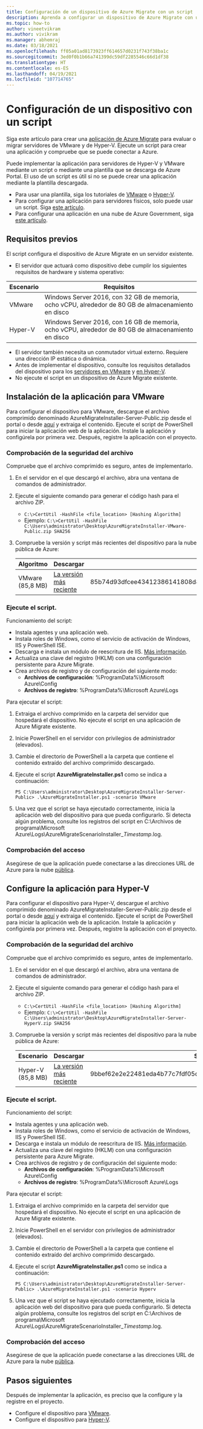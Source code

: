 ```yaml
---
title: Configuración de un dispositivo de Azure Migrate con un script
description: Aprenda a configurar un dispositivo de Azure Migrate con un script
ms.topic: how-to
author: vineetvikram
ms.author: vivikram
ms.manager: abhemraj
ms.date: 03/18/2021
ms.openlocfilehash: ff05a01ad8173923ff614657d0231f743f38ba1c
ms.sourcegitcommit: 3ed0f0b1b66a741399dc59df2285546c66d1df38
ms.translationtype: HT
ms.contentlocale: es-ES
ms.lasthandoff: 04/19/2021
ms.locfileid: "107714765"
---
```

# <a name="set-up-an-appliance-with-a-script"></a>Configuración de un dispositivo con un script

Siga este artículo para crear una [aplicación de Azure Migrate](./migrate-appliance-architecture.md) para evaluar o migrar servidores de VMware y de Hyper-V. Ejecute un script para crear una aplicación y compruebe que se puede conectar a Azure. 

Puede implementar la aplicación para servidores de Hyper-V y VMware mediante un script o mediante una plantilla que se descarga de Azure Portal. El uso de un script es útil si no se puede crear una aplicación mediante la plantilla descargada.

- Para usar una plantilla, siga los tutoriales de [VMware](./tutorial-discover-vmware.md) o [Hyper-V](./tutorial-discover-hyper-v.md).
- Para configurar una aplicación para servidores físicos, solo puede usar un script. Siga [este artículo](how-to-set-up-appliance-physical.md).
- Para configurar una aplicación en una nube de Azure Government, siga [este artículo](deploy-appliance-script-government.md).

## <a name="prerequisites"></a>Requisitos previos

El script configura el dispositivo de Azure Migrate en un servidor existente.

- El servidor que actuará como dispositivo debe cumplir los siguientes requisitos de hardware y sistema operativo:

Escenario | Requisitos
--- | ---
VMware | Windows Server 2016, con 32 GB de memoria, ocho vCPU, alrededor de 80 GB de almacenamiento en disco
Hyper-V | Windows Server 2016, con 16 GB de memoria, ocho vCPU, alrededor de 80 GB de almacenamiento en disco

- El servidor también necesita un conmutador virtual externo. Requiere una dirección IP estática o dinámica. 
- Antes de implementar el dispositivo, consulte los requisitos detallados del dispositivo para los [servidores en VMware](migrate-appliance.md#appliance---vmware) y [en Hyper-V](migrate-appliance.md#appliance---hyper-v).
- No ejecute el script en un dispositivo de Azure Migrate existente.

## <a name="set-up-the-appliance-for-vmware"></a>Instalación de la aplicación para VMware

Para configurar el dispositivo para VMware, descargue el archivo comprimido denominado AzureMigrateInstaller-Server-Public.zip desde el portal o desde [aquí](https://go.microsoft.com/fwlink/?linkid=2140334) y extraiga el contenido. Ejecute el script de PowerShell para iniciar la aplicación web de la aplicación. Instale la aplicación y configúrela por primera vez. Después, registre la aplicación con el proyecto.

### <a name="verify-file-security"></a>Comprobación de la seguridad del archivo

Compruebe que el archivo comprimido es seguro, antes de implementarlo.

1. En el servidor en el que descargó el archivo, abra una ventana de comandos de administrador.
2. Ejecute el siguiente comando para generar el código hash para el archivo ZIP.
    - ```C:\>CertUtil -HashFile <file_location> [Hashing Algorithm]```
    - Ejemplo: ```C:\>CertUtil -HashFile C:\Users\administrator\Desktop\AzureMigrateInstaller-VMware-Public.zip SHA256```
3. Compruebe la versión y script más recientes del dispositivo para la nube pública de Azure:

    **Algoritmo** | **Descargar** | **SHA256**
    --- | --- | ---
    VMware (85,8 MB) | [La versión más reciente](https://go.microsoft.com/fwlink/?linkid=2116601) | 85b74d93dfcee43412386141808d82147916330e6669df94c7969fe1b3d0fe72

### <a name="run-the-script"></a>Ejecute el script.

Funcionamiento del script:

- Instala agentes y una aplicación web.
- Instala roles de Windows, como el servicio de activación de Windows, IIS y PowerShell ISE.
- Descarga e instala un módulo de reescritura de IIS. [Más información](https://www.microsoft.com/download/details.aspx?id=7435).
- Actualiza una clave del registro (HKLM) con una configuración persistente para Azure Migrate.
- Crea archivos de registro y de configuración del siguiente modo:
    - **Archivos de configuración**: %ProgramData%\Microsoft Azure\Config
    - **Archivos de registro**: %ProgramData%\Microsoft Azure\Logs

Para ejecutar el script:

1. Extraiga el archivo comprimido en la carpeta del servidor que hospedará el dispositivo. No ejecute el script en una aplicación de Azure Migrate existente.
2. Inicie PowerShell en el servidor con privilegios de administrador (elevados).
3. Cambie el directorio de PowerShell a la carpeta que contiene el contenido extraído del archivo comprimido descargado.
4. Ejecute el script **AzureMigrateInstaller.ps1** como se indica a continuación:

    ``` PS C:\Users\administrator\Desktop\AzureMigrateInstaller-Server-Public> .\AzureMigrateInstaller.ps1 -scenario VMware ```
  
5. Una vez que el script se haya ejecutado correctamente, inicia la aplicación web del dispositivo para que pueda configurarlo. Si detecta algún problema, consulte los registros del script en C:\Archivos de programa\Microsoft Azure\Logs\AzureMigrateScenarioInstaller_<em>Timestamp</em>.log.

### <a name="verify-access"></a>Comprobación del acceso

Asegúrese de que la aplicación puede conectarse a las direcciones URL de Azure para la nube [pública](migrate-appliance.md#public-cloud-urls).

## <a name="set-up-the-appliance-for-hyper-v"></a>Configure la aplicación para Hyper-V

Para configurar el dispositivo para Hyper-V, descargue el archivo comprimido denominado AzureMigrateInstaller-Server-Public.zip desde el portal o desde [aquí](https://go.microsoft.com/fwlink/?linkid=2105112) y extraiga el contenido. Ejecute el script de PowerShell para iniciar la aplicación web de la aplicación. Instale la aplicación y configúrela por primera vez. Después, registre la aplicación con el proyecto.


### <a name="verify-file-security"></a>Comprobación de la seguridad del archivo

Compruebe que el archivo comprimido es seguro, antes de implementarlo.

1. En el servidor en el que descargó el archivo, abra una ventana de comandos de administrador.
2. Ejecute el siguiente comando para generar el código hash para el archivo ZIP.
    - ```C:\>CertUtil -HashFile <file_location> [Hashing Algorithm]```
    - Ejemplo: ```C:\>CertUtil -HashFile C:\Users\administrator\Desktop\AzureMigrateInstaller-Server-HyperV.zip SHA256```

3. Compruebe la versión y script más recientes del dispositivo para la nube pública de Azure:

    **Escenario** | **Descargar** | **SHA256**
    --- | --- | ---
    Hyper-V (85,8 MB) | [La versión más reciente](https://go.microsoft.com/fwlink/?linkid=2116657) |  9bbef62e2e22481eda4b77c7fdf05db98c3767c20f0a873114fb0dcfa6ed682a

### <a name="run-the-script"></a>Ejecute el script.

Funcionamiento del script:

- Instala agentes y una aplicación web.
- Instala roles de Windows, como el servicio de activación de Windows, IIS y PowerShell ISE.
- Descarga e instala un módulo de reescritura de IIS. [Más información](https://www.microsoft.com/download/details.aspx?id=7435).
- Actualiza una clave del registro (HKLM) con una configuración persistente para Azure Migrate.
- Crea archivos de registro y de configuración del siguiente modo:
    - **Archivos de configuración**: %ProgramData%\Microsoft Azure\Config
    - **Archivos de registro**: %ProgramData%\Microsoft Azure\Logs

Para ejecutar el script:

1. Extraiga el archivo comprimido en la carpeta del servidor que hospedará el dispositivo. No ejecute el script en una aplicación de Azure Migrate existente.
2. Inicie PowerShell en el servidor con privilegios de administrador (elevados).
3. Cambie el directorio de PowerShell a la carpeta que contiene el contenido extraído del archivo comprimido descargado.
4. Ejecute el script **AzureMigrateInstaller.ps1** como se indica a continuación:

    ``` PS C:\Users\administrator\Desktop\AzureMigrateInstaller-Server-Public> .\AzureMigrateInstaller.ps1 -scenario Hyperv ```
   
5. Una vez que el script se haya ejecutado correctamente, inicia la aplicación web del dispositivo para que pueda configurarlo. Si detecta algún problema, consulte los registros del script en C:\Archivos de programa\Microsoft Azure\Logs\AzureMigrateScenarioInstaller_<em>Timestamp</em>.log.

### <a name="verify-access"></a>Comprobación del acceso

Asegúrese de que la aplicación puede conectarse a las direcciones URL de Azure para la nube [pública](migrate-appliance.md#public-cloud-urls).

## <a name="next-steps"></a>Pasos siguientes

Después de implementar la aplicación, es preciso que la configure y la registre en el proyecto.

- Configure el dispositivo para [VMware](how-to-set-up-appliance-vmware.md#4-configure-the-appliance).
- Configure el dispositivo para [Hyper-V](how-to-set-up-appliance-hyper-v.md#configure-the-appliance).